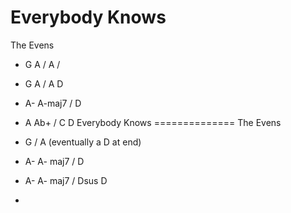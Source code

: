 Everybody Knows
==========
The Evens

- G A / A /
- G A / A D
- A- A-maj7 / D
- A Ab+ / C D
Everybody Knows
==============
The Evens

- G / A  (eventually a D at end)
- A- A- maj7 / D
- A- A- maj7 / Dsus D
- 